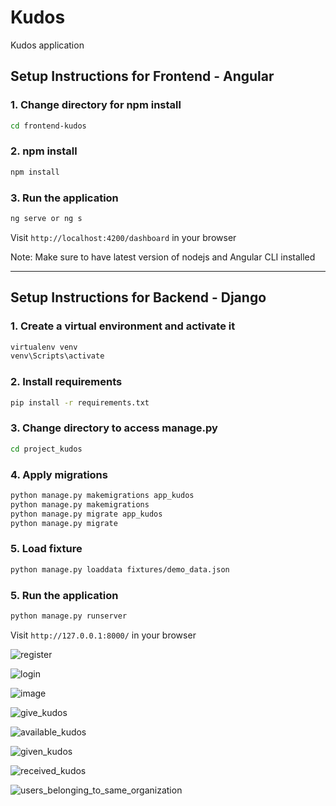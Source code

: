 # Kudos
Kudos application

## Setup Instructions for Frontend - Angular

### 1. Change directory for npm install
```bash
cd frontend-kudos
```

### 2. npm install
```bash
npm install
```

### 3. Run the application
```bash
ng serve or ng s
```

Visit `http://localhost:4200/dashboard` in your browser

Note: Make sure to have latest version of nodejs and Angular CLI installed

***

## Setup Instructions for Backend - Django

### 1. Create a virtual environment and activate it
```bash
virtualenv venv
venv\Scripts\activate
```

### 2. Install requirements
```bash
pip install -r requirements.txt
```

### 3. Change directory to access manage.py
```bash
cd project_kudos
```

### 4. Apply migrations
```bash
python manage.py makemigrations app_kudos
python manage.py makemigrations
python manage.py migrate app_kudos
python manage.py migrate
```

### 5. Load fixture
```bash
python manage.py loaddata fixtures/demo_data.json
```

### 5. Run the application
```bash
python manage.py runserver
```

Visit `http://127.0.0.1:8000/` in your browser

![register](https://github.com/user-attachments/assets/de9d73a4-e2cd-44cb-9b2d-a6816234a141)

![login](https://github.com/user-attachments/assets/66a57ac3-4e2d-4ea7-897f-9098ce7d8f2c)

![image](https://github.com/user-attachments/assets/480c6662-e423-40ec-83c8-3fd468bad15e)

![give_kudos](https://github.com/user-attachments/assets/ef8d3d2c-3a55-404f-8a95-5ceb6675c0e4)

![available_kudos](https://github.com/user-attachments/assets/a50a26b4-45b3-4ca8-8f24-591be4b64a8b)

![given_kudos](https://github.com/user-attachments/assets/1505f376-6339-48e8-a274-a074f7aabaf2)

![received_kudos](https://github.com/user-attachments/assets/7841e867-c952-4ff8-84f3-df1bde78e379)

![users_belonging_to_same_organization](https://github.com/user-attachments/assets/54b1b88e-4b30-478a-aaab-427d29eaf860)
